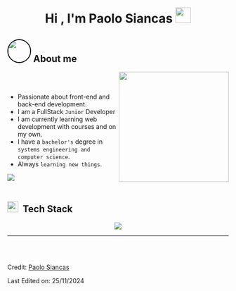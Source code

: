 <h1 align="center"><b>Hi , I'm Paolo Siancas </b><img src="https://media.giphy.com/media/hvRJCLFzcasrR4ia7z/giphy.gif" width="35"></h1>
	
## <picture><img src = "https://github.com/SHIM3Z.png" width = 50px style="border-radius: 50%; border: 2px solid #000;"></picture> **About me**

<picture> <img align="right" src="https://github.com/7oSkaaa/7oSkaaa/blob/main/Images/Right_Side.gif?raw=true" width = 250px></picture>

<br><br>

- Passionate about front-end and back-end development.
- I am a FullStack `Junior` Developer
- I am currently learning web development with courses and on my own.
- I have a `bachelor's` degree in `systems engineering and computer science`.
- Always `learning new things`.
  <br>

<img src="https://user-images.githubusercontent.com/73097560/115834477-dbab4500-a447-11eb-908a-139a6edaec5c.gif"><br><br>

## <img src="https://media2.giphy.com/media/QssGEmpkyEOhBCb7e1/giphy.gif?cid=ecf05e47a0n3gi1bfqntqmob8g9aid1oyj2wr3ds3mg700bl&rid=giphy.gif" width ="25"><b> &nbsp;Tech Stack</b>

<p align="center">
  <a href="https://skillicons.dev">
    <img src="https://skillicons.dev/icons?i=windows,linux,bash,git,github,gitlab,html,css,bootstrap,tailwind,ts,js,angular,react,figma,firebase,java,spring,kotlin,androidstudio,pycharm,py,fastapi,nodejs,postgres,mysql,postman,vscode,idea,discord&perline=14" />
  </a>
</p>

<hr>
<br>
<br>

Credit: [Paolo Siancas](https://github.com/SHIM3Z)

Last Edited on: 25/11/2024
